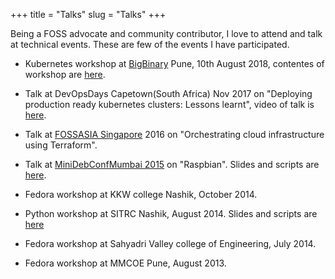 +++
title = "Talks"
slug = "Talks"
+++

Being a FOSS advocate and community contributor, I love to attend and talk at technical events. These are few of the events I have participated.

* Kubernetes workshop at [BigBinary](https://www.bigbinary.com/) Pune, 10th August 2018, contentes of workshop are [here](https://github.com/bigbinary/kubernetes-workshop).

* Talk at DevOpsDays Capetown(South Africa) Nov 2017 on "Deploying production ready kubernetes clusters: Lessons learnt", video of talk is [here](https://www.youtube.com/watch?v=xlYvWwdjXNE).

* Talk at [FOSSASIA Singapore](https://2016.fossasia.org/#speakers) 2016 on "Orchestrating cloud infrastructure using Terraform".

* Talk at [MiniDebConfMumbai 2015](http://in2015.mini.debconf.org/)  on "Raspbian". Slides and scripts are [here](https://github.com/RahulMahale/Talks-and-workshops/tree/master/DebConf).

* Fedora workshop at KKW college Nashik, October 2014.

* Python workshop at SITRC Nashik, August 2014. Slides and scripts are [here](https://github.com/RahulMahale/Talks-and-workshops/tree/master/SITRC)

* Fedora workshop at Sahyadri Valley college of Engineering, July 2014.

* Fedora workshop at MMCOE Pune, August 2013.